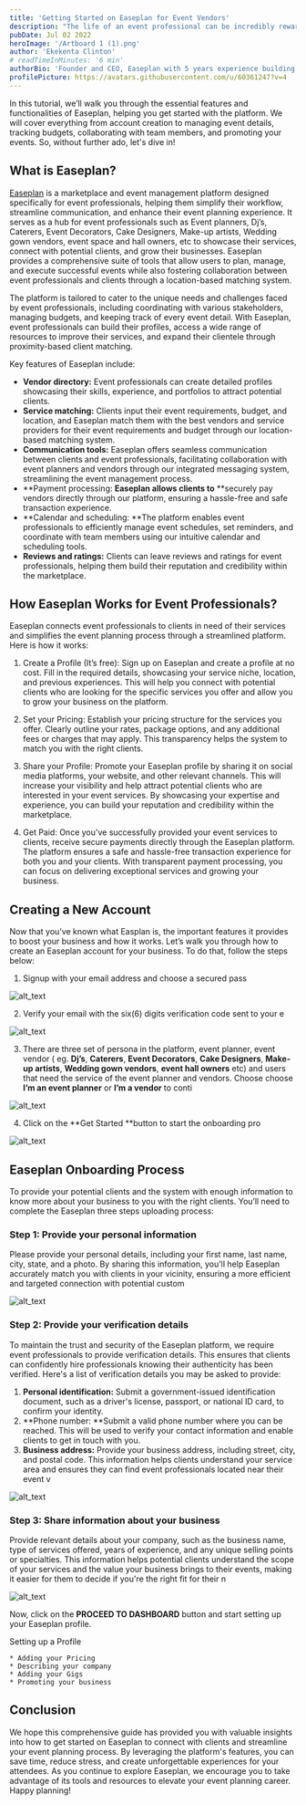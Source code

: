 ```yaml
---
title: 'Getting Started on Easeplan for Event Vendors'
description: "The life of an event professional can be incredibly rewarding, but it's also filled with challenges. Juggling multiple tasks, coordinating with various stakeholders, and keeping track of every detail is no easy feat."
pubDate: Jul 02 2022
heroImage: '/Artboard 1 (1).png'
author: 'Ekekenta Clinton'
# readTimeInMinutes: '6 min'
authorBio: 'Founder and CEO, Easeplan with 5 years experience building web applications'
profilePicture: https://avatars.githubusercontent.com/u/60361247?v=4
---
```


In this tutorial, we’ll walk you through the essential features and functionalities of Easeplan, helping you get started with the platform. We will cover everything from account creation to managing event details, tracking budgets, collaborating with team members, and promoting your events. So, without further ado, let's dive in!

## What is Easeplan?

[Easeplan](www.easeplan.io) is a marketplace and event management platform designed specifically for event professionals, helping them simplify their workflow, streamline communication, and enhance their event planning experience. It serves as a hub for event professionals such as Event planners,  Dj’s, Caterers, Event Decorators, Cake Designers, Make-up artists, Wedding gown vendors, event space and hall owners, etc to showcase their services, connect with potential clients, and grow their businesses. Easeplan provides a comprehensive suite of tools that allow users to plan, manage, and execute successful events while also fostering collaboration between event professionals and clients through a location-based matching system.

The platform is tailored to cater to the unique needs and challenges faced by event professionals, including coordinating with various stakeholders, managing budgets, and keeping track of every event detail. With Easeplan, event professionals can build their profiles, access a wide range of resources to improve their services, and expand their clientele through proximity-based client matching.

Key features of Easeplan include:

* **Vendor directory:** Event professionals can create detailed profiles showcasing their skills, experience, and portfolios to attract potential clients.
* **Service matching:** Clients input their event requirements, budget, and location, and Easeplan match them with the best vendors and service providers for their event requirements and budget through our location-based matching system.
* **Communication tools:**  Easeplan offers seamless communication between clients and event professionals, facilitating collaboration with event planners and vendors through our integrated messaging system, streamlining the event management process.
* **Payment processing:  **Easeplan allows clients to** **securely pay vendors directly through our platform, ensuring a hassle-free and safe transaction experience.
* **Calendar and scheduling: **The platform enables event professionals to  efficiently manage event schedules, set reminders, and coordinate with team members using our intuitive calendar and scheduling tools.
* **Reviews and ratings:** Clients can leave reviews and ratings for event professionals, helping them build their reputation and credibility within the marketplace.


## How Easeplan Works for Event Professionals?


Easeplan connects event professionals to clients in need of their services and simplifies the event planning process through a streamlined platform. Here is how it works:


1. Create a Profile (It’s free): Sign up on Easeplan and create a profile at no cost. Fill in the required details, showcasing your service niche, location, and previous experiences. This will help you connect with potential clients who are looking for the specific services you offer and allow you to grow your business on the platform.

2. Set your Pricing: Establish your pricing structure for the services you offer. Clearly outline your rates, package options, and any additional fees or charges that may apply. This transparency helps the system to match you with the right clients.


3. Share your Profile: Promote your Easeplan profile by sharing it on social media platforms, your website, and other relevant channels. This will increase your visibility and help attract potential clients who are interested in your event services. By showcasing your expertise and experience, you can build your reputation and credibility within the marketplace.

4. Get Paid: Once you've successfully provided your event services to clients, receive secure payments directly through the Easeplan platform. The platform ensures a safe and hassle-free transaction experience for both you and your clients. With transparent payment processing, you can focus on delivering exceptional services and growing your business.


## Creating a New Account

Now that you’ve known what Easplan is, the important features it provides to boost your business and how it works. Let’s walk you through how to create an Easeplan account for your business. To do that, follow the steps below:



1. Signup with your email address and choose a secured pass

![alt_text](/images/image6.png "image_tooltip")




2. Verify your email with the six(6) digits verification code sent to your e

![alt_text](/images/image1.png "image_tooltip")




3. There are three set of persona in the platform, event planner, event vendor ( eg. **Dj’s**, **Caterers**, **Event Decorators**, **Cake Designers**, **Make-up artists**, **Wedding gown vendors**, **event hall owners** etc) and users that need the service of the event planner and vendors. Choose choose **I’m an event planner** or **I’m a vendor** to conti

![alt_text](/images/image2.png "image_tooltip")




4. Click on the **Get Started **button to start the onboarding pro

![alt_text](/images/image3.png "image_tooltip")



## Easeplan Onboarding Process

To provide your potential clients and the system with enough information to know more about your business to you with the right clients. You’ll need to complete the Easeplan three steps uploading process:


### Step 1: Provide your personal information

Please provide your personal details, including your first name, last name, city, state, and a photo. By sharing this information, you'll help Easeplan accurately match you with clients in your vicinity, ensuring a more efficient and targeted connection with potential custom

![alt_text](/images/image4.png "image_tooltip")



### Step 2: Provide your verification details

To maintain the trust and security of the Easeplan platform, we require event professionals to provide verification details. This ensures that clients can confidently hire professionals knowing their authenticity has been verified. Here's a list of verification details you may be asked to provide:



1. **Personal identification:** Submit a government-issued identification document, such as a driver's license, passport, or national ID card, to confirm your identity.
2. **Phone number: **Submit a valid phone number where you can be reached. This will be used to verify your contact information and enable clients to get in touch with you.
3. **Business address:** Provide your business address, including street, city, and postal code. This information helps clients understand your service area and ensures they can find event professionals located near their event v

![alt_text](/images/image5.png "image_tooltip")



### Step 3: Share information about your business

Provide relevant details about your company, such as the business name, type of services offered, years of experience, and any unique selling points or specialties. This information helps potential clients understand the scope of your services and the value your business brings to their events, making it easier for them to decide if you're the right fit for their n

![alt_text](/images/image6.png "image_tooltip")


Now, click on the **PROCEED TO DASHBOARD** button and start setting up your Easeplan profile.

Setting up a Profile



    * Adding your Pricing
    * Describing your company
    * Adding your Gigs
    * Promoting your business


## Conclusion

We hope this comprehensive guide has provided you with valuable insights into how to get started on Easeplan to connect with clients and streamline your event planning process. By leveraging the platform's features, you can save time, reduce stress, and create unforgettable experiences for your attendees. As you continue to explore Easeplan, we encourage you to take advantage of its tools and resources to elevate your event planning career. Happy planning!
